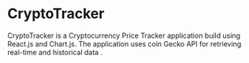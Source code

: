 # CryptoTracker
CryptoTracker is a Cryptocurrency Price Tracker application build using React.js and Chart.js. The application uses coin Gecko API for retrieving real-time and historical data .
